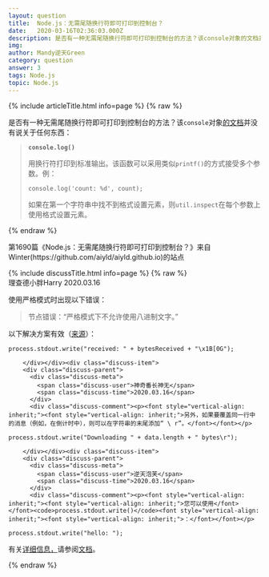 ```yaml
---
layout: question
title:  Node.js：无需尾随换行符即可打印到控制台？
date:   2020-03-16T02:36:03.000Z
description: 是否有一种无需尾随换行符即可打印到控制台的方法？该console对象的文档并没有说关于任何东西：  console.log()    用换行符打...
img: 
author: Mandy逆天Green
category: question
answer: 3
tags: Node.js
topic: Node.js
---
```

<div class="article-root">
  <div class="article">
    {% include articleTitle.html info=page %}
    {% raw %}
    <div class="article-content"><p><font style="vertical-align: inherit;"><font style="vertical-align: inherit;">是否有一种无需尾随换行符即可打印到控制台的方法？</font><font style="vertical-align: inherit;">该</font></font><code>console</code><font style="vertical-align: inherit;"><font style="vertical-align: inherit;">对象</font></font><a href="https://nodejs.org/docs/v0.4.8/api/stdio.html#console.log" rel="noreferrer"><font style="vertical-align: inherit;"><font style="vertical-align: inherit;">的文档</font></font></a><font style="vertical-align: inherit;"><font style="vertical-align: inherit;">并没有说关于任何东西：</font></font></p>

<blockquote>
  <p><strong><code>console.log()</code></strong></p>
  
  <p><font style="vertical-align: inherit;"><font style="vertical-align: inherit;">用换行符打印到标准输出。</font><font style="vertical-align: inherit;">该函数可以采用类似</font></font><code>printf()</code><font style="vertical-align: inherit;"><font style="vertical-align: inherit;">的方式</font><font style="vertical-align: inherit;">接受多个参数</font><font style="vertical-align: inherit;">。</font><font style="vertical-align: inherit;">例：</font></font></p>

<pre><code>console.log('count: %d', count);
</code></pre>
  
  <p><font style="vertical-align: inherit;"><font style="vertical-align: inherit;">如果在第一个字符串中找不到格式设置元素，则</font></font><code>util.inspect</code><font style="vertical-align: inherit;"><font style="vertical-align: inherit;">在每个参数上使用</font><font style="vertical-align: inherit;">格式设置元素</font><font style="vertical-align: inherit;">。</font></font></p>
</blockquote></div>
    {% endraw %}
  </div>
  <p class="winter_mark">第1690篇《Node.js：无需尾随换行符即可打印到控制台？》来自Winter(https://github.com/aiyld/aiyld.github.io)的站点</p>
  <div class="discuss-wrapper">
    {% include discussTitle.html info=page %}
    {% raw %}
    <div class="discuss-item">
        <div class="discuss-parent">
          <div class="discuss-meta">
            <span class="discuss-user">理查德小胖Harry</span>
            <span class="discuss-time">2020.03.16</span>
          </div>
          <div class="discuss-comment"><p><font style="vertical-align: inherit;"><font style="vertical-align: inherit;">使用严格模式时出现以下错误：</font></font></p>

<blockquote>
  <p><font style="vertical-align: inherit;"><font style="vertical-align: inherit;">节点错误：“严格模式下不允许使用八进制文字。”</font></font></p>
</blockquote>

<p><font style="vertical-align: inherit;"><font style="vertical-align: inherit;">以下解决方案有效（</font></font><a href="https://github.com/SBoudrias/Inquirer.js/issues/111" rel="nofollow noreferrer"><font style="vertical-align: inherit;"><font style="vertical-align: inherit;">来源</font></font></a><font style="vertical-align: inherit;"><font style="vertical-align: inherit;">）：</font></font></p>

<pre><code>process.stdout.write("received: " + bytesReceived + "\x1B[0G");
</code></pre></div>
        </div></div><div class="discuss-item">
        <div class="discuss-parent">
          <div class="discuss-meta">
            <span class="discuss-user">神奇番长神无</span>
            <span class="discuss-time">2020.03.16</span>
          </div>
          <div class="discuss-comment"><p><font style="vertical-align: inherit;"><font style="vertical-align: inherit;">另外，如果要覆盖同一行中的消息（例如，在倒计时中），则可以在字符串的末尾添加“ \ r”。</font></font></p>

<pre><code>process.stdout.write("Downloading " + data.length + " bytes\r");
</code></pre></div>
        </div></div><div class="discuss-item">
        <div class="discuss-parent">
          <div class="discuss-meta">
            <span class="discuss-user">逆天泡芙</span>
            <span class="discuss-time">2020.03.16</span>
          </div>
          <div class="discuss-comment"><p><font style="vertical-align: inherit;"><font style="vertical-align: inherit;">您可以使用</font></font><code>process.stdout.write()</code><font style="vertical-align: inherit;"><font style="vertical-align: inherit;">：</font></font></p>

<pre><code>process.stdout.write("hello: ");
</code></pre>

<p><font style="vertical-align: inherit;"><font style="vertical-align: inherit;">有关</font></font><a href="http://nodejs.org/api/process.html#process_process_stdout"><font style="vertical-align: inherit;"><font style="vertical-align: inherit;">详细信息，</font></font></a><font style="vertical-align: inherit;"><font style="vertical-align: inherit;">请参阅</font><a href="http://nodejs.org/api/process.html#process_process_stdout"><font style="vertical-align: inherit;">文档</font></a><font style="vertical-align: inherit;">。</font></font></p></div>
        </div></div>
    {% endraw %}
  </div>
<div>
